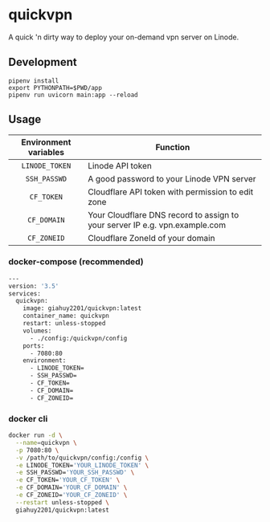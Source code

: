 # quickvpn

A quick 'n dirty way to deploy your on-demand vpn server on Linode.
## Development
```
pipenv install
export PYTHONPATH=$PWD/app
pipenv run uvicorn main:app --reload
```
## Usage
| Environment variables | Function |
| :----: | --- |
| `LINODE_TOKEN` | Linode API token |
| `SSH_PASSWD` | A good password to your Linode VPN server |
| `CF_TOKEN` | Cloudflare API token with permission to edit zone |
| `CF_DOMAIN` | Your Cloudflare DNS record to assign to your server IP e.g. vpn.example.com |
| `CF_ZONEID` | Cloudflare ZoneId of your domain |
### docker-compose (recommended)
```bash
---
version: '3.5'
services:
  quickvpn:
    image: giahuy2201/quickvpn:latest
    container_name: quickvpn
    restart: unless-stopped
    volumes:
      - ./config:/quickvpn/config
    ports:
      - 7080:80
    environment:
      - LINODE_TOKEN=
      - SSH_PASSWD=
      - CF_TOKEN=
      - CF_DOMAIN=
      - CF_ZONEID=
```
### docker cli
```bash
docker run -d \
  --name=quickvpn \
  -p 7080:80 \
  -v /path/to/quickvpn/config:/config \
  -e LINODE_TOKEN='YOUR_LINODE_TOKEN' \
  -e SSH_PASSWD='YOUR_SSH_PASSWD' \
  -e CF_TOKEN='YOUR_CF_TOKEN' \
  -e CF_DOMAIN='YOUR_CF_DOMAIN' \
  -e CF_ZONEID='YOUR_CF_ZONEID' \
  --restart unless-stopped \
  giahuy2201/quickvpn:latest
```
